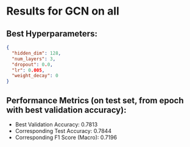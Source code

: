 # Results for GCN on all

## Best Hyperparameters:
```json
{
  "hidden_dim": 128,
  "num_layers": 3,
  "dropout": 0.0,
  "lr": 0.005,
  "weight_decay": 0
}
```

## Performance Metrics (on test set, from epoch with best validation accuracy):
- Best Validation Accuracy: 0.7813
- Corresponding Test Accuracy: 0.7844
- Corresponding F1 Score (Macro): 0.7196
